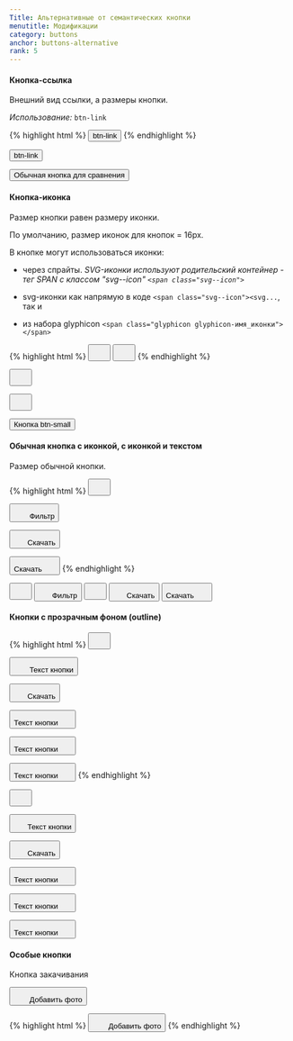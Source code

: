 ```yaml
---
Title: Альтернативные от семантических кнопки
menutitle: Модификации
category: buttons
anchor: buttons-alternative
rank: 5
---
```


#### Кнопка-ссылка

Внешний вид ссылки, а размеры кнопки.

_Использование:_ `btn-link`

{% highlight html %}
  <button class="btn-link">btn-link</button>
{% endhighlight %}

<div class="bs-docs-example">
  <div class="">
  <button class="btn-link">btn-link</button>

  <button class="btn-default ml-10">Обычная кнопка для сравнения</button>
  </div>
</div>

#### Кнопка-иконка

Размер кнопки равен размеру иконки.

По умолчанию, размер иконок для кнопок = 16px.

В кнопке могут использоваться иконки:

- через спрайты. _SVG-иконки используют родительский контейнер - тег SPAN с классом "svg--icon" `<span class="svg--icon">`_

- svg-иконки как напрямую в коде `<span class="svg--icon"><svg...`,
так и 

- из набора glyphicon `<span class="glyphicon glyphicon-имя_иконки"></span>`


{% highlight html %}
  <button class="btn-icon"><span class="svg--icon"><svg width="24" height="24"><use xlink:href="sprite.symbol.svg#bicolors-plus"></use></svg></span></button>
  <button class="btn-icon"><span class="svg--icon"><svg width="24" height="24"><use xlink:href="sprite.symbol.svg#bicolors-reload"></use></svg></span></button>
{% endhighlight %}
<div class="bs-docs-example">
  <div class="">
  <button class="btn-icon ml-10"><span class="svg--icon"><svg width="24" height="24"><use xlink:href="/dist/sprite.symbol.svg#bicolors-plus"></use></svg></span></button>
  
  <button class="btn-icon ml-10"><span class="svg--icon"><svg width="24" height="24"><use xlink:href="/dist/sprite.symbol.svg#bicolors-reload"></use></svg></span></button>

  <button class="btn-default btn-small ml-10">Кнопка btn-small</button>
  </div>
</div>

#### Обычная кнопка c иконкой, с иконкой и текстом

Размер обычной кнопки.

{% highlight html %}
  <button class="btn-link"><span class="svg--icon"><svg width="24" height="24"><use xlink:href="sprite.symbol.svg#bicolors-attention"></use></svg></span></button>

  <button class="btn-link"><span class="svg--icon"><svg width="24" height="24"><use xlink:href="sprite.symbol.svg#bicolors-filter"></use></svg></span> Фильтр</button>

  <button class="btn-success"><span class="svg--icon"><svg width="24" height="24"><use xlink:href="sprite.symbol.svg#bicolors-export"></use></svg></span><span class="btn-text">Скачать</span></button>

  <button class="btn-primary"><span class="btn-text">Скачать</span><span class="svg--icon"><svg width="24" height="24"><use xlink:href="sprite.symbol.svg#bicolors-export"></use></svg></span></button>
{% endhighlight %}

<div class="bs-docs-example">
  <button class="btn-link"><span class="svg--icon"><svg width="24" height="24"><use xlink:href="/dist/sprite.symbol.svg#bicolors-attention"></use></svg></span></button>
  <button class="btn-link ml-10"><span class="svg--icon"><svg width="24" height="24"><use xlink:href="/dist/sprite.symbol.svg#bicolors-filter"></use></svg></span><span class="btn-text">Фильтр</span></button>
  <button class="btn-success ml-10"><span class="svg--icon"><svg width="24" height="24"><use xlink:href="/dist/sprite.symbol.svg#bicolors-filter"></use></svg></span></button>
  <button class="btn-primary ml-10"><span class="svg--icon"><svg width="24" height="24"><use xlink:href="/dist/sprite.symbol.svg#bicolors-export"></use></svg></span><span class="btn-text">Скачать</span></button>
  <button class="btn-primary ml-10"><span class="btn-text">Скачать</span><span class="svg--icon"><svg width="24" height="24"><use xlink:href="/dist/sprite.symbol.svg#bicolors-export"></use></svg></span></button>
</div>


#### Кнопки с прозрачным фоном (outline)

{% highlight html %}
  <button class="btn-default__outline"><span class="svg--icon"><svg width="24" height="24"><use xlink:href="sprite.symbol.svg#bicolors-attention"></use></svg></span></button>

  <button class="btn-primary__outline"><span class="svg--icon"><svg width="24" height="24"><use xlink:href="sprite.symbol.svg#bicolors-filter"></use></svg></span> <span class="btn-text">Текст кнопки</span></button>

  <button class="btn-success__outline"><span class="svg--icon"><svg width="24" height="24"><use xlink:href="sprite.symbol.svg#bicolors-export"></use></svg></span><span class="btn-text">Скачать</span></button>

  <button class="btn-danger__outline"><span class="btn-text">Текст кнопки</span><span class="svg--icon"><svg width="24" height="24"><use xlink:href="sprite.symbol.svg#bicolors-export"></use></svg></span></button>
  
  <button class="btn-warning__outline"><span class="btn-text">Текст кнопки</span><span class="svg--icon"><svg width="24" height="24"><use xlink:href="sprite.symbol.svg#bicolors-export"></use></svg></span></button>
  
  <button class="btn-grey__outline"><span class="btn-text">Текст кнопки</span><span class="svg--icon"><svg width="24" height="24"><use xlink:href="sprite.symbol.svg#bicolors-export"></use></svg></span></button>
{% endhighlight %}

<div class="bs-docs-example">
  <button class="btn-default__outline"><span class="svg--icon"><svg width="24" height="24"><use xlink:href="/dist/sprite.symbol.svg#bicolors-attention"></use></svg></span></button>

  <button class="btn-primary__outline"><span class="svg--icon"><svg width="24" height="24"><use xlink:href="/dist/sprite.symbol.svg#bicolors-filter"></use></svg></span><span class="btn-text">Текст кнопки</span></button>

  <button class="btn-success__outline"><span class="svg--icon"><svg width="24" height="24"><use xlink:href="/dist/sprite.symbol.svg#bicolors-export"></use></svg></span><span class="btn-text">Скачать</span></button>

  <button class="btn-danger__outline"><span class="btn-text">Текст кнопки</span><span class="svg--icon"><svg width="24" height="24"><use xlink:href="/dist/sprite.symbol.svg#bicolors-export"></use></svg></span></button>
  
  <button class="btn-warning__outline"><span class="btn-text">Текст кнопки</span><span class="svg--icon"><svg width="24" height="24"><use xlink:href="/dist/sprite.symbol.svg#bicolors-export"></use></svg></span></button>
  
  <button class="btn-grey__outline"><span class="btn-text">Текст кнопки</span><span class="svg--icon"><svg width="24" height="24"><use xlink:href="/dist/sprite.symbol.svg#bicolors-export"></use></svg></span></button>

</div>

#### Особые кнопки

Кнопка закачивания

<button class="btn-download w-100p">
    <span class="btn-download_inner">
        <span class="svg--icon svg--icon__h21"><svg width="24" height="24"><use xlink:href="/dist/sprite.symbol.svg#bicolors-photo__24vb"></use></svg></span>
        <span class="btn-text">Добавить фото</span>
    </span>
</button>

{% highlight html %}
<button class="btn-download w-100p">
    <span class="btn-download_inner">
        <span class="svg--icon svg--icon__h21"><svg width="24" height="24"><use xlink:href="/dist/sprite.symbol.svg#bicolors-photo__24vb"></use></svg></span>
        <span class="btn-text">Добавить фото</span>
    </span>
</button>
{% endhighlight %}
